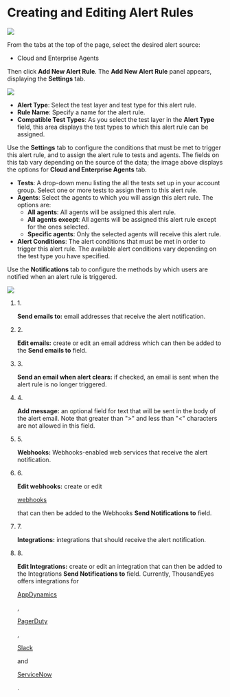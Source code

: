 # Creating and Editing Alert Rules

![](https://2360053865-files.gitbook.io/\~/files/v0/b/gitbook-x-prod.appspot.com/o/spaces%2F-M4QARF6s57qxMrOHDTZ%2Fuploads%2Fgit-blob-e12f66f21f93d4f65b5d8f04fec5c8f2f0dc1ee0%2Fproduct-documentation\_alerts\_creating-and-editing-alert-rules-1.png?alt=media)

From the tabs at the top of the page, select the desired alert source:

* Cloud and Enterprise Agents

Then click **Add New Alert Rule**. The **Add New Alert Rule** panel appears, displaying the **Settings** tab.

![](https://2360053865-files.gitbook.io/\~/files/v0/b/gitbook-x-prod.appspot.com/o/spaces%2F-M4QARF6s57qxMrOHDTZ%2Fuploads%2Fgit-blob-a487b30d1962c6f3b0ffe72e21257c9f70110e80%2Falerts\_new-alert-rule.png?alt=media)

* **Alert Type**: Select the test layer and test type for this alert rule.
* **Rule Name**: Specify a name for the alert rule.
* **Compatible Test Types**: As you select the test layer in the **Alert Type** field, this area displays the test types to which this alert rule can be assigned.

Use the **Settings** tab to configure the conditions that must be met to trigger this alert rule, and to assign the alert rule to tests and agents. The fields on this tab vary depending on the source of the data; the image above displays the options for **Cloud and Enterprise Agents** tab.

* **Tests**: A drop-down menu listing the all the tests set up in your account group. Select one or more tests to assign them to this alert rule.
* **Agents**: Select the agents to which you will assign this alert rule. The options are:
  * **All agents**: All agents will be assigned this alert rule.
  * **All agents except**: All agents will be assigned this alert rule except for the ones selected.
  * **Specific agents**: Only the selected agents will receive this alert rule.
* **Alert Conditions**: The alert conditions that must be met in order to trigger this alert rule. The available alert conditions vary depending on the test type you have specified.

Use the **Notifications** tab to configure the methods by which users are notified when an alert rule is triggered.

![](https://2360053865-files.gitbook.io/\~/files/v0/b/gitbook-x-prod.appspot.com/o/spaces%2F-M4QARF6s57qxMrOHDTZ%2Fuploads%2Fgit-blob-9345f506e4431243010cfd7fb69b448f4dfc1b82%2Fproduct-documentation\_alerts\_creating-and-editing-alert-rules-3.png?alt=media)

1.  1\.

    **Send emails to:** email addresses that receive the alert notification.
2.  2\.

    **Edit emails:** create or edit an email address which can then be added to the **Send emails to** field.
3.  3\.

    **Send an email when alert clears:** if checked, an email is sent when the alert rule is no longer triggered.
4.  4\.

    **Add message:** an optional field for text that will be sent in the body of the alert email. Note that greater than ">" and less than "<" characters are not allowed in this field.
5.  5\.

    **Webhooks:** Webhooks-enabled web services that receive the alert notification.
6.  6\.

    **Edit webhooks:** create or edit

    [webhooks](broken-reference)

    that can then be added to the Webhooks **Send Notifications to** field.
7.  7\.

    **Integrations:** integrations that should receive the alert notification.
8.  8\.

    **Edit Integrations:** create or edit an integration that can then be added to the Integrations **Send Notifications to** field. Currently, ThousandEyes offers integrations for

    [AppDynamics](broken-reference)

    ,

    [PagerDuty](broken-reference)

    ,

    [Slack](broken-reference)

    and

    [ServiceNow](broken-reference)

    .
